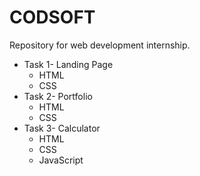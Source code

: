 # CODSOFT
Repository for web development internship.
* Task 1- Landing Page
  * HTML
  * CSS
* Task 2- Portfolio
  * HTML
  * CSS
* Task 3- Calculator
  * HTML
  * CSS
  * JavaScript
